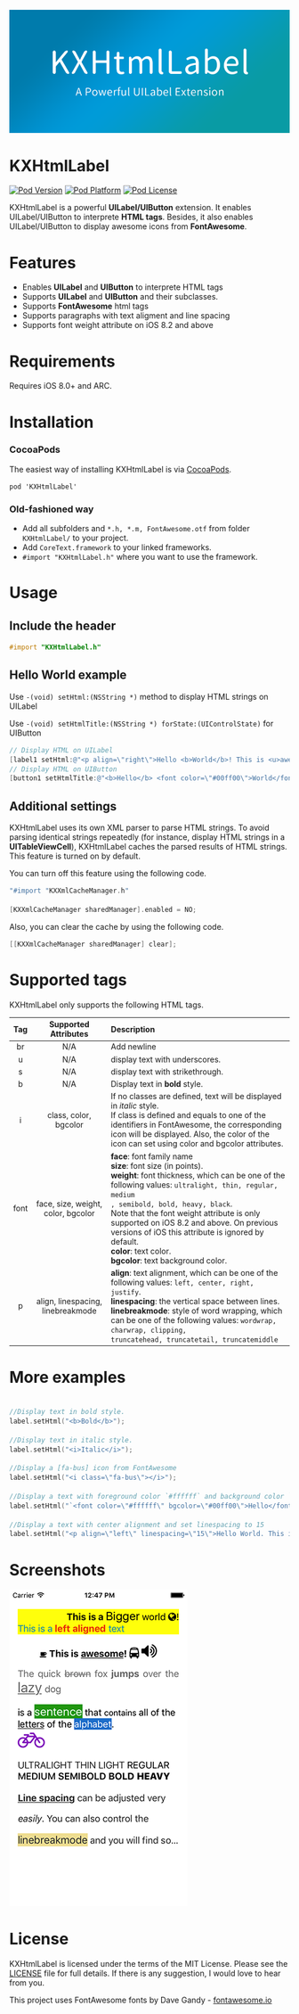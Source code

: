 ![Banner](Documentation/Images/KXHtmlLabelBanner.png)

KXHtmlLabel
===

[![Pod Version](http://img.shields.io/cocoapods/v/KXHtmlLabel.svg?style=flat)](http://cocoadocs.org/docsets/KXHtmlLabel)
[![Pod Platform](http://img.shields.io/cocoapods/p/KXHtmlLabel.svg?style=flat)](http://cocoadocs.org/docsets/KXHtmlLabel)
[![Pod License](http://img.shields.io/cocoapods/l/KXHtmlLabel.svg?style=flat)](http://opensource.org/licenses/MIT)

KXHtmlLabel is a powerful **UILabel/UIButton** extension. It enables UILabel/UIButton to interprete **HTML tags**. Besides, it also enables UILabel/UIButton to display awesome icons from **FontAwesome**.

# Features
- Enables **UILabel** and **UIButton** to interprete HTML tags
- Supports **UILabel** and **UIButton** and their subclasses.
- Supports **FontAwesome** html tags
- Supports paragraphs with text aligment and line spacing
- Supports font weight attribute on iOS 8.2 and above


# Requirements

Requires iOS 8.0+ and ARC.

# Installation

### CocoaPods
The easiest way of installing KXHtmlLabel is via [CocoaPods](http://cocoapods.org/). 

```
pod 'KXHtmlLabel'
```

### Old-fashioned way

- Add all subfolders and `*.h, *.m, FontAwesome.otf` from folder `KXHtmlLabel/` to your project.
- Add `CoreText.framework` to your linked frameworks.
- `#import "KXHtmlLabel.h"` where you want to use the framework.

# Usage

## Include the header

```objective-c
#import "KXHtmlLabel.h"
```

## Hello World example

Use `-(void) setHtml:(NSString *)` method to display HTML strings on UILabel

Use `-(void) setHtmlTitle:(NSString *) forState:(UIControlState)` for UIButton

```objective-c
// Display HTML on UILabel
[label1 setHtml:@"<p align=\"right\">Hello <b>World</b>! This is <u>awesome</u>!</p>"];
// Display HTML on UIButton
[button1 setHtmlTitle:@"<b>Hello</b> <font color=\"#00ff00\">World</font>" forState:UIControlStateNormal];
```

## Additional settings

KXHtmlLabel uses its own XML parser to parse HTML strings. To avoid parsing identical strings repeatedly (for instance, display HTML strings in a **UITableViewCell**), KXHtmlLabel caches the parsed results of HTML strings. This feature is turned on by default. 

You can turn off this feature using the following code.

```objective-c
"#import "KXXmlCacheManager.h"

[KXXmlCacheManager sharedManager].enabled = NO; 
```
Also, you can clear the cache by using the following code.

```objective-c
[[KXXmlCacheManager sharedManager] clear]; 
```

# Supported tags

KXHtmlLabel only supports the following HTML tags.

| Tag | Supported Attributes | Description |
|:-------------:|:-------------:|:-------------|
| br | N/A | Add newline |
| u | N/A | display text with underscores. |
| s | N/A | display text with strikethrough. |
| b | N/A | Display text in **bold** style. |
| i | class, color, bgcolor | If no classes are defined, text will be displayed in *italic* style. <br/> If class is defined and equals to one of the identifiers in FontAwesome, the corresponding icon will be displayed. Also, the color of the icon can set using color and bgcolor attributes. |
| font | face, size, weight,<br/> color, bgcolor | **face**: font family name <br/>**size**: font size (in points).<br/>**weight**: font thickness, which can be one of the following values: `ultralight, thin, regular, medium`<br/>`, semibold, bold, heavy, black`. <br/> Note that the font weight attribute is only supported on iOS 8.2 and above. On previous versions of iOS this attribute is ignored by default. <br/> **color**: text color. <br/> **bgcolor**: text background color. |
|p| align, linespacing, linebreakmode | **align**: text alignment, which can be one of the following values: `left, center, right, justify`.<br/> **linespacing**: the vertical space between lines. <br/> **linebreakmode**: style of word wrapping, which can be one of the following values: `wordwrap, charwrap, clipping,`<br/> `truncatehead, truncatetail, truncatemiddle`|

# More examples


```objective-c

//Display text in bold style.
label.setHtml("<b>Bold</b>");

//Display text in italic style.
label.setHtml("<i>Italic</i>");

//Display a [fa-bus] icon from FontAwesome
label.setHtml("<i class=\"fa-bus\"></i>");

//Display a text with foreground color `#ffffff` and background color `#00ff00`
label.setHtml("`<font color=\"#ffffff\" bgcolor=\"#00ff00\">Hello</font>");

//Display a text with center alignment and set linespacing to 15
label.setHtml("<p align=\"left\" linespacing=\"15\">Hello World. This is a paragraph....</p>");

```

# Screenshots

![Screenshot](Documentation/Images/BasicScreenshot.png)

# License

KXHtmlLabel is licensed under the terms of the MIT License. Please see the [LICENSE](LICENSE.md) file for full details.
If there is any suggestion, I would love to hear from you.

This project uses FontAwesome fonts by Dave Gandy - [fontawesome.io](http://fontawesome.io)